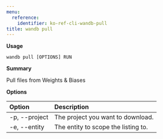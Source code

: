 ```yaml
---
menu:
  reference:
    identifier: ko-ref-cli-wandb-pull
title: wandb pull
---
```


**Usage**

`wandb pull [OPTIONS] RUN`

**Summary**

Pull files from Weights & Biases


**Options**

| **Option** | **Description** |
| :--- | :--- |
| -p, --project | The project you want to download. |
| -e, --entity | The entity to scope the listing to. |